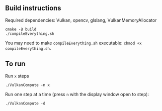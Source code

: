 ## Build instructions
Required dependencies: Vulkan, opencv, glslang, VulkanMemoryAllocator
```
cmake -B build
./compileEverything.sh
```
You may need to make `compileEverything.sh` executable: `chmod +x compileEverything.sh`.
## To run
Run `x` steps
```
./VulkanCompute -n x
```
Run one step at a time (press `n` with the display window open to step):
```
./VulkanCompute -d
```


